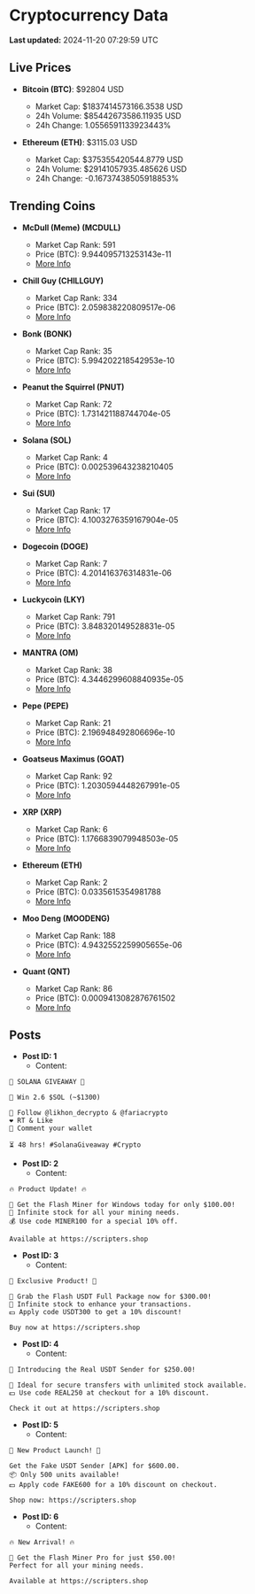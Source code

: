 # Cryptocurrency Data

**Last updated:** 2024-11-20 07:29:59 UTC

## Live Prices
- **Bitcoin (BTC)**: $92804 USD
  - Market Cap: $1837414573166.3538 USD
  - 24h Volume: $85442673586.11935 USD
  - 24h Change: 1.0556591133923443%

- **Ethereum (ETH)**: $3115.03 USD
  - Market Cap: $375355420544.8779 USD
  - 24h Volume: $29141057935.485626 USD
  - 24h Change: -0.16737438505918853%

## Trending Coins
- **McDull (Meme) (MCDULL)**
  - Market Cap Rank: 591
  - Price (BTC): 9.944095713253143e-11
  - [More Info](https://www.coingecko.com/en/coins/mcdull-meme)

- **Chill Guy (CHILLGUY)**
  - Market Cap Rank: 334
  - Price (BTC): 2.059838220809517e-06
  - [More Info](https://www.coingecko.com/en/coins/chill-guy)

- **Bonk (BONK)**
  - Market Cap Rank: 35
  - Price (BTC): 5.994202218542953e-10
  - [More Info](https://www.coingecko.com/en/coins/bonk)

- **Peanut the Squirrel (PNUT)**
  - Market Cap Rank: 72
  - Price (BTC): 1.731421188744704e-05
  - [More Info](https://www.coingecko.com/en/coins/peanut-the-squirrel)

- **Solana (SOL)**
  - Market Cap Rank: 4
  - Price (BTC): 0.002539643238210405
  - [More Info](https://www.coingecko.com/en/coins/solana)

- **Sui (SUI)**
  - Market Cap Rank: 17
  - Price (BTC): 4.1003276359167904e-05
  - [More Info](https://www.coingecko.com/en/coins/sui)

- **Dogecoin (DOGE)**
  - Market Cap Rank: 7
  - Price (BTC): 4.201416376314831e-06
  - [More Info](https://www.coingecko.com/en/coins/dogecoin)

- **Luckycoin (LKY)**
  - Market Cap Rank: 791
  - Price (BTC): 3.848320149528831e-05
  - [More Info](https://www.coingecko.com/en/coins/luckycoin)

- **MANTRA (OM)**
  - Market Cap Rank: 38
  - Price (BTC): 4.3446299608840935e-05
  - [More Info](https://www.coingecko.com/en/coins/mantra)

- **Pepe (PEPE)**
  - Market Cap Rank: 21
  - Price (BTC): 2.196948492806696e-10
  - [More Info](https://www.coingecko.com/en/coins/pepe)

- **Goatseus Maximus (GOAT)**
  - Market Cap Rank: 92
  - Price (BTC): 1.2030594448267991e-05
  - [More Info](https://www.coingecko.com/en/coins/goatseus-maximus)

- **XRP (XRP)**
  - Market Cap Rank: 6
  - Price (BTC): 1.1766839079948503e-05
  - [More Info](https://www.coingecko.com/en/coins/xrp)

- **Ethereum (ETH)**
  - Market Cap Rank: 2
  - Price (BTC): 0.0335615354981788
  - [More Info](https://www.coingecko.com/en/coins/ethereum)

- **Moo Deng (MOODENG)**
  - Market Cap Rank: 188
  - Price (BTC): 4.9432552259905655e-06
  - [More Info](https://www.coingecko.com/en/coins/moo-deng)

- **Quant (QNT)**
  - Market Cap Rank: 86
  - Price (BTC): 0.0009413082876761502
  - [More Info](https://www.coingecko.com/en/coins/quant)

## Posts
- **Post ID: 1**
  - Content:
```
🚀 SOLANA GIVEAWAY 🚀

🎁 Win 2.6 $SOL (~$1300)

🤝 Follow @likhon_decrypto & @fariacrypto
❤️ RT & Like
💬 Comment your wallet

⏳ 48 hrs! #SolanaGiveaway #Crypto
```

- **Post ID: 2**
  - Content:
```
🔥 Product Update! 🔥

🚀 Get the Flash Miner for Windows today for only $100.00!
🔋 Infinite stock for all your mining needs.
💰 Use code MINER100 for a special 10% off.

Available at https://scripters.shop
```

- **Post ID: 3**
  - Content:
```
🎁 Exclusive Product! 🎁

💸 Grab the Flash USDT Full Package now for $300.00!
🎉 Infinite stock to enhance your transactions.
💵 Apply code USDT300 to get a 10% discount!

Buy now at https://scripters.shop
```

- **Post ID: 4**
  - Content:
```
💎 Introducing the Real USDT Sender for $250.00!

💼 Ideal for secure transfers with unlimited stock available.
💵 Use code REAL250 at checkout for a 10% discount.

Check it out at https://scripters.shop
```

- **Post ID: 5**
  - Content:
```
🚀 New Product Launch! 🚀

Get the Fake USDT Sender [APK] for $600.00.
📦 Only 500 units available!
💵 Apply code FAKE600 for a 10% discount on checkout.

Shop now: https://scripters.shop
```

- **Post ID: 6**
  - Content:
```
🔥 New Arrival! 🔥

💸 Get the Flash Miner Pro for just $50.00!
Perfect for all your mining needs.

Available at https://scripters.shop
```

